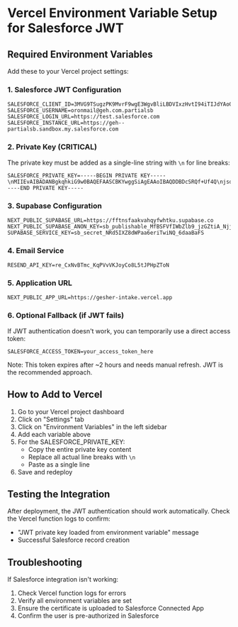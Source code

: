 # Vercel Environment Variable Setup for Salesforce JWT

## Required Environment Variables

Add these to your Vercel project settings:

### 1. Salesforce JWT Configuration
```
SALESFORCE_CLIENT_ID=3MVG9TSugzPK9MvrF9wgE3WgvBliLBDVIxzHvtI94iTIJdYAo0KqqtLENATXdmV9PkeiEpah3Bdgp1JVr7lrI
SALESFORCE_USERNAME=oronmail@geh.com.partialsb
SALESFORCE_LOGIN_URL=https://test.salesforce.com
SALESFORCE_INSTANCE_URL=https://geh--partialsb.sandbox.my.salesforce.com
```

### 2. Private Key (CRITICAL)
The private key must be added as a single-line string with `\n` for line breaks:

```
SALESFORCE_PRIVATE_KEY=-----BEGIN PRIVATE KEY-----\nMIIEvAIBADANBgkqhkiG9w0BAQEFAASCBKYwggSiAgEAAoIBAQDDBDcSRQf+Uf4Q\njsoRthsKpieYE6lXNK/9+yERui9S8TKI2KPBXXmCpVRFuPrGkHiGxdFneKg1b7lz\ndwInMaLonPXEUV6oEqRcNhrV0Xb0uRFBssqNhKKa+ZNKcac1dSb25zt3U7qBsjS8\nqNA/EIDwQc3v/nQbyCwUQZvTlm4czqsFa+H1js7WFK6Bhr/iXFAh2yefb4Xoqn6r\npeypyV86l4PowZP6WaiXEwY/F/wCjq6AVuCDZX8Lkt3dueiDcAdMYWQE7Bw/mScH\nKeySoe4AMN+2j6GP9Qr0MwZToCehW/JWkkmO+fEudqRfKXxSrWKgvICaHasRye7r\ncgEklMHpAgMBAAECggEADRp15tTbliOFOjCV9D2zsHH8nBPKH5FrN9oNXUcQ0fZh\n6l8AFciFlxkrwemNdBUV/BxDlzu8taZ1pAP9kYucwht1ygSboxhpkcaS5AYIg6YB\nulPcl0ivslENrAVZ8lYWUaW00a4/DGLgd0Kyh2JA/6O0RilnPMyk5ZGI+l0Ttfyw\n6Zwmw9HNa+yQkybdisG7jC8/zE2xBp5h8xAF6WOUrvEY5DTTRCg7X0UDdHNt/7Uu\nLtnJEVwHgIEZxu5K8pTWyIm5CDv6b4uZ6xF8URMZ0mWc3kcmidfzfIcyFZQ+B3rm\nalSp04dNbIqYu1sCuZsGzEXf8LwIa361Zz+PvwM3DwKBgQDkLtbhu6uwmu+PcBmy\nK4r9VgeKruedREK1JSCKqd8izyRwmAIRpMMZis/urnd2BaYmA2HJsbFqjYiQI/Mk\nG7Ji1YCjZ4sqBXpi/n5+EAjxrIro7ulgycwqVYIg+NYwnM6jc8D6Zw2uLylM8b7l\npXwrb3JdcY5CoE9bDL4xyriQWwKBgQDayk/MObzotD4A4hP6hbTKTHagTvGUgIMT\n8TOO+P9OUvy4mzUIImZc2QWwFfBJz0LwuTALGK5rfYLU1LfczOi6kCMygT2PkdDH\nbMjiUA2y5tKCbYnG+vn4zjTMiznXLPXXjKCGOm58969mfMADnafJ6MjU1+19znWO\nB6HCWnkKCwKBgH1orNsFnRgEH1PTRZwhyFLx3FVBSbSqlosea6MqN6PW+u0S7lgq\nGLxKCXvh0XBBLI7J3w3OJncscHjf+TrIKiOdugSU3OxsdFZCDt1UDMZekT3ySLvU\nTOybcFiUyouPMxasgMxepSstamKKnuNyLytkJhPrXEeL+fFNsJ6HDybvAoGAL+Ln\n5EMe3a/Vgkv5I3PwRfbGX//nUCFwjwTTzA8jkfkH5z/RM56T2O6HGCs1FHKQrC9c\nHJGiW1R1Ni/4rhMLPQofKgaveqTnlT5yGVZ8KRPsLy/aX/q+i35WgA5Y8oecpzjY\nSYiwdhmgAkZ7oE75Um/oxO0dxdNSV2vEM82pgFECgYBCQtjcs+I24QwCbST7xja3\nj7fd59/0XLt9V/nu2b16jWNZS7J3/hVQvcU3WPnKLE/CRkpwJl8XVKD5qnoa4/Zu\nrzbRF1QXIgVIl2PtutVNQ0CZRYaR/ZBub70eJbETI85y9hKafEMIYVj5yVjixKtC\ntSBYNDk8b9PKqxN28Pq/Tw==\n-----END PRIVATE KEY-----
```

### 3. Supabase Configuration
```
NEXT_PUBLIC_SUPABASE_URL=https://fftnsfaakvahqyfwhtku.supabase.co
NEXT_PUBLIC_SUPABASE_ANON_KEY=sb_publishable_MfBSFVfIWbZlb9_jzGZtiA_NjjFWHsN
SUPABASE_SERVICE_KEY=sb_secret_NRd5IXZ8dWPaa6eriTwiNQ_6daaBaFS
```

### 4. Email Service
```
RESEND_API_KEY=re_CxNvBTmc_KqPVvVKJoyCo8L5tJPHpZToN
```

### 5. Application URL
```
NEXT_PUBLIC_APP_URL=https://gesher-intake.vercel.app
```

### 6. Optional Fallback (if JWT fails)
If JWT authentication doesn't work, you can temporarily use a direct access token:
```
SALESFORCE_ACCESS_TOKEN=your_access_token_here
```
Note: This token expires after ~2 hours and needs manual refresh. JWT is the recommended approach.

## How to Add to Vercel

1. Go to your Vercel project dashboard
2. Click on "Settings" tab
3. Click on "Environment Variables" in the left sidebar
4. Add each variable above
5. For the SALESFORCE_PRIVATE_KEY:
   - Copy the entire private key content
   - Replace all actual line breaks with `\n`
   - Paste as a single line
6. Save and redeploy

## Testing the Integration

After deployment, the JWT authentication should work automatically. Check the Vercel function logs to confirm:
- "JWT private key loaded from environment variable" message
- Successful Salesforce record creation

## Troubleshooting

If Salesforce integration isn't working:
1. Check Vercel function logs for errors
2. Verify all environment variables are set
3. Ensure the certificate is uploaded to Salesforce Connected App
4. Confirm the user is pre-authorized in Salesforce